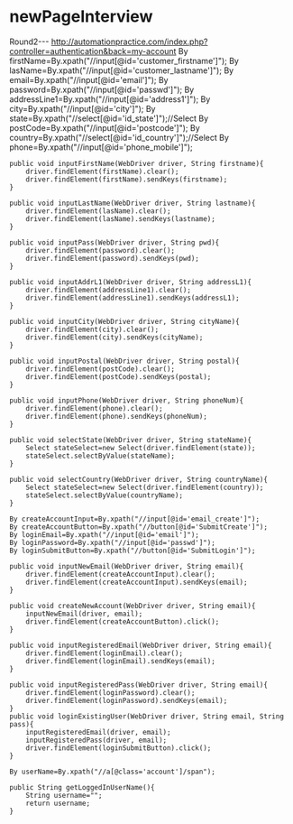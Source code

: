 # newPageInterview

Round2---
http://automationpractice.com/index.php?controller=authentication&back=my-account
By firstName=By.xpath("//input[@id='customer_firstname']");
    By lasName=By.xpath("//input[@id='customer_lastname']");
    By email=By.xpath("//input[@id='email']");
    By password=By.xpath("//input[@id='passwd']");
    By addressLine1=By.xpath("//input[@id='address1']");
    By city=By.xpath("//input[@id='city']");
    By state=By.xpath("//select[@id='id_state']");//Select
    By postCode=By.xpath("//input[@id='postcode']");
    By country=By.xpath("//select[@id='id_country']");//Select
    By phone=By.xpath("//input[@id='phone_mobile']");

    public void inputFirstName(WebDriver driver, String firstname){
        driver.findElement(firstName).clear();
        driver.findElement(firstName).sendKeys(firstname);
    }

    public void inputLastName(WebDriver driver, String lastname){
        driver.findElement(lasName).clear();
        driver.findElement(lasName).sendKeys(lastname);
    }

    public void inputPass(WebDriver driver, String pwd){
        driver.findElement(password).clear();
        driver.findElement(password).sendKeys(pwd);
    }

    public void inputAddrL1(WebDriver driver, String addressL1){
        driver.findElement(addressLine1).clear();
        driver.findElement(addressLine1).sendKeys(addressL1);
    }

    public void inputCity(WebDriver driver, String cityName){
        driver.findElement(city).clear();
        driver.findElement(city).sendKeys(cityName);
    }

    public void inputPostal(WebDriver driver, String postal){
        driver.findElement(postCode).clear();
        driver.findElement(postCode).sendKeys(postal);
    }

    public void inputPhone(WebDriver driver, String phoneNum){
        driver.findElement(phone).clear();
        driver.findElement(phone).sendKeys(phoneNum);
    }

    public void selectState(WebDriver driver, String stateName){
        Select stateSelect=new Select(driver.findElement(state));
        stateSelect.selectByValue(stateName);
    }

    public void selectCountry(WebDriver driver, String countryName){
        Select stateSelect=new Select(driver.findElement(country));
        stateSelect.selectByValue(countryName);
    }
    
    By createAccountInput=By.xpath("//input[@id='email_create']");
    By createAccountButton=By.xpath("//button[@id='SubmitCreate']");
    By loginEmail=By.xpath("//input[@id='email']");
    By loginPassword=By.xpath("//input[@id='passwd']");
    By loginSubmitButton=By.xpath("//button[@id='SubmitLogin']");

    public void inputNewEmail(WebDriver driver, String email){
        driver.findElement(createAccountInput).clear();
        driver.findElement(createAccountInput).sendKeys(email);
    }

    public void createNewAccount(WebDriver driver, String email){
        inputNewEmail(driver, email);
        driver.findElement(createAccountButton).click();
    }

    public void inputRegisteredEmail(WebDriver driver, String email){
        driver.findElement(loginEmail).clear();
        driver.findElement(loginEmail).sendKeys(email);
    }

    public void inputRegisteredPass(WebDriver driver, String email){
        driver.findElement(loginPassword).clear();
        driver.findElement(loginPassword).sendKeys(email);
    }
    public void loginExistingUser(WebDriver driver, String email, String pass){
        inputRegisteredEmail(driver, email);
        inputRegisteredPass(driver, email);
        driver.findElement(loginSubmitButton).click();
    }
    
    By userName=By.xpath("//a[@class='account']/span");

    public String getLoggedInUserName(){
        String username="";
        return username;
    }
    
